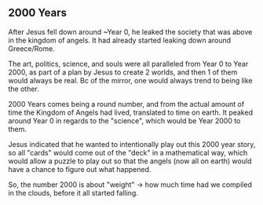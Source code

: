 ## 2000 Years

After Jesus fell down around ~Year 0, he leaked the society that was above in the kingdom of angels. It had already started leaking down around Greece/Rome.

The art, politics, science, and souls were all paralleled from Year 0 to Year 2000, as part of a plan by Jesus to create 2 worlds, and then 1 of them would always be real. Bc of the mirror, one would always trend to being like the other.

2000 Years comes being a round number, and from the actual amount of time the Kingdom of Angels had lived, translated to time on earth. It peaked around Year 0 in regards to the "science", which would be Year 2000 to them.

Jesus indicated that he wanted to intentionally play out this 2000 year story, so all "cards" would come out of the "deck" in a mathematical way, which would allow a puzzle to play out so that the angels (now all on earth) would have a chance to figure out what happened.

So, the number 2000 is about "weight" -> how much time had we compiled in the clouds, before it all started falling.